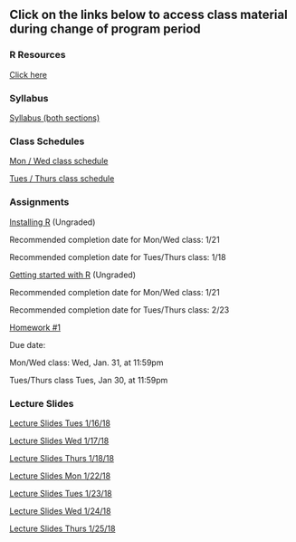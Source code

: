 ## Click on the links below to access class material during change of program period

### R Resources

[Click here](R/Readme.md)

### Syllabus

[Syllabus (both sections)](Syllabus_Spring_2018.md)

### Class Schedules

[Mon / Wed class schedule](Mon_Wed_Schedule.md)

[Tues / Thurs class schedule](Tues_Thurs_Schedule.md)

### Assignments

[Installing R](R/InstallingR.md) (Ungraded)

Recommended completion date for Mon/Wed class: 1/21

Recommended completion date for Tues/Thurs class: 1/18

[Getting started with R](R/GettingStartedwithR.md) (Ungraded)

Recommended completion date for Mon/Wed class: 1/21

Recommended completion date for Tues/Thurs class: 2/23

[Homework #1](Hmk1.md)

Due date:

Mon/Wed class: Wed, Jan. 31, at 11:59pm

Tues/Thurs class Tues, Jan 30, at 11:59pm

### Lecture Slides

[Lecture Slides Tues 1/16/18](Lectures/Lecture20180116Tues.pdf)

[Lecture Slides Wed 1/17/18](Lectures/Lecture20180117Wed.pdf)

[Lecture Slides Thurs 1/18/18](Lectures/Lecture20180118Thurs.pdf)

[Lecture Slides Mon 1/22/18](Lectures/Lecture20180122Mon.pdf)

[Lecture Slides Tues 1/23/18](Lectures/Lecture20180123Tues.pdf)

[Lecture Slides Wed 1/24/18](Lectures/Lecture20180124Wed.pdf)

[Lecture Slides Thurs 1/25/18](Lectures/Lecture20180125Thurs.pdf)
